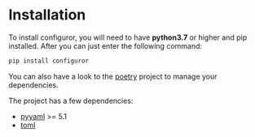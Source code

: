 # Installation

To install configuror, you will need to have **python3.7** or higher and pip installed. After you can just enter the
following command:

```bash
pip install configuror
```

You can also have a look to the [poetry](https://python-poetry.org/) project to manage your dependencies.

The project has a few dependencies:

- [pyyaml](https://pypi.org/project/PyYAML/) >= 5.1
- [toml](https://pypi.org/project/toml/)
